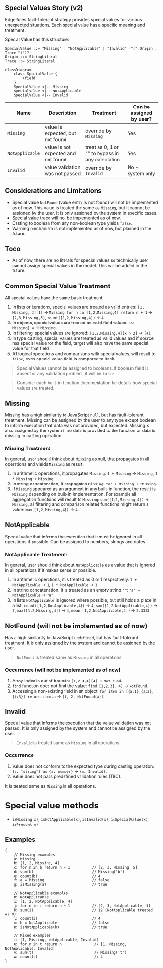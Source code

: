 ## Special Values Story (v2)

EdgeRules fault-tolerant strategy provides special values for various unexpected situations.
Each special value has a specific meaning and treatment.

Special Value has this structure:

```ebnf
SpecialValue ::= "Missing" | "NotApplicable" | "Invalid" ("(" Origin , Trace ")")?
Origin ::= StringLiteral
Trace ::= StringLiteral
```

```mermaid
classDiagram
    class SpecialValue {
        +field
    }
    SpecialValue <|-- Missing
    SpecialValue <|-- NotApplicable
    SpecialValue <|-- Invalid
```

| Name            | Description                         | Treatment                                        | Can be assigned by user? |
|-----------------|-------------------------------------|--------------------------------------------------|--------------------------|
| `Missing`       | value is expected, but not found    | override by `Missing`                            | Yes                      |
| `NotApplicable` | value is not expected and not found | treat as 0, 1 or "" to bypass in any calculation | Yes                      |
| `Invalid`       | value validation was not passed     | override by `Invalid`                            | No - system only         |

## Considerations and Limitations

- Special value `NotFound` (value entry is not found) will not be implemented as of now. This value is treated the same
  as `Missing`,
  but it cannot be assigned by the user. It is only assigned by the system in specific cases.
- Special value trace will not be implemented as of now.
- Casting to boolean from any non-boolean type yields `false`.
- Warning mechanism is not implemented as of now, but planned in the future.

## Todo

- As of now, there are no literals for special values so technically user cannot assign special values in the model.
  This will be added in the future.

## Common Special Value Treatment

All special values have the same basic treatment:
1. In lists or iterations, special values are treated as valid entries: `[1, Missing, 3][1]` → `Missing`,
   `for n in [1,2,Missing,4] return n + 1` → `[2,3,Missing,5]`, `count([1,2,Missing,4])` → `4`
2. In objects, special values are treated as valid field values: `{a: Missing}.a` → `Missing`.
3. In filtering, special values are ignored: `[1,2,Missing,4][x > 2]` → `[4]`.
4. In type casting, special values are treated as valid values and if source has special value for the field, target will
   also have the same special value for that field.
5. All logical operations and comparisons with special values, will result to `false`, even special value field is
   compared to itself.

> Special Values cannot be assigned to booleans. If boolean field is absent or any validation problem, it will be `false`.

> Consider each built-in function documentation for details how special values are treated.

## Missing

Missing has a high similarity to JavaScript `null`, but has fault-tolerant treatment.
Missing can be assigned by the user to any type except boolean to inform execution that data was not provided, but
expected.
Missing is also assigned by the system if no data is provided to the function or data is missing in casting operation.

### Missing Treatment

In general, user should think about `Missing` as null, that propagates in all operations and yields `Missing` as result.

1. In arithmetic operations, it propagates `Missing`: `1 + Missing` → `Missing`, `1 * Missing` → `Missing`.
2. In string concatenation, it propagates `Missing`: `"a" + Missing` → `Missing`.
3. If `Missing` appeared as an argument in any built-in function, the result is `Missing` depending on built-in implementation.
For example all aggregation functions will result to `Missing`: `sum([1,2,Missing,4])` → `Missing`, 
all filtering and comparison related functions might return a value: `max([1,2,Missing,4])` → `4`.

## NotApplicable

Special value that informs the execution that it must be ignored in all operations if possible.
Can be assigned to numbers, strings and dates.

### NotApplicable Treatment:

In general, user should think about `NotApplicable` as a value that is ignored in all operations if it makes sense or
possible.

1. In arithmetic operations, it is treated as 0 or 1 respectively: `1 + NotApplicable` → `1`, `1 * NotApplicable` → `1`.
2. In string concatenation, it is treated as an empty string `""`: `"a" + NotApplicable` → `"a"`.
3. In lists `NotApplicable` is ignored where possible, but still holds a place in a list:
`count([1,2,NotApplicable,4])` → `4`, `sum([1,2,NotApplicable,4])` → `7`, `max([1,2,Missing,4])` → `4`, 
`mean([1,2,NotApplicable,4])` → `2.3333`

## NotFound (will not be implemented as of now)

Has a high similarity to JavaScript `undefined`, but has fault-tolerant treatment. It is only assigned by the system
and cannot be assigned by the user.

> `NotFound` is treated same as `Missing` in all operations.

### Occurrence (will not be implemented as of now)

1. Array index is out of bounds: `[1,2,3,4][4]` → `NotFound`.
2. `find` function does not find the value: `find([1,2,3], 4)` → `NotFound`.
3. Accessing a non-existing field in an object: `for item in [{a:1},{a:2},{b:3}] return item.a` → `[1, 2, NotFound(a)]`.

## Invalid

Special value that informs the execution that the value validation was not passed.
It is only assigned by the system and cannot be assigned by the user.

> `Invalid` is treated same as `Missing` in all operations.

### Occurrence

1. Value does not conform to the expected type during casting operation: `{a: "string"} as {a: number}` → `{a:
   Invalid}`.
2. Value does not pass predefined validation rules (TBC).

It is treated same as `Missing` in all operations.

# Special value methods

- `isMissing(x)`, `isNotApplicable(x)`, `isInvalid(x)`, `isSpecialValue(x)`, `isPresent(x)`

## Examples

```edgerules
{
    // Missing examples
    a: Missing
    b: [1, 2, Missing, 4]
    c: for n in b return n + 1          // [2, 3, Missing, 5]
    d: sum(b)                           // Missing('b')
    e: count(b)                         // 4
    f: a = Missing                      // false
    g: isMissing(a)                     // true

    // NotApplicable examples
    h: NotApplicable
    i: [1, 2, NotApplicable, 4]
    j: for n in i return n + 1          // [2, 3, NotApplicable, 5]
    k: sum(i)                           // 12 (NotApplicable treated as 0)
    l: count(i)                         // 4
    m: h = NotApplicable                // false
    n: isNotApplicable(h)               // true

    // Mixed examples
    t: [1, Missing, NotApplicable, Invalid] 
    u: for n in t return n               // [1, Missing, NotApplicable, Invalid]
    v: sum(t)                            // Missing('t')
    w: count(t)                          // 4
}
```